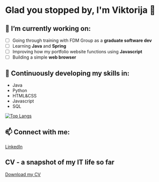 # Glad you stopped by,  I'm Viktorija  :wave: 


##  🔭 I’m currently working on:
- [ ] Going through training with FDM Group as a **graduate software dev**
- [ ] Learning **Java** and **Spring**
- [ ] Improving how my portfolio website functions using **Javascript**
- [ ] Building a simple **web browser**

## 🌱 Continuously developing my skills in:

- Java
- Python 
- HTML&CSS
- Javascript
- SQL

[![Top Langs](https://github-readme-stats.vercel.app/api/top-langs/?username=viktorijabb&layout=compact)](https://github.com/anuraghazra/github-readme-stats)

## 📫 Connect with me: 

[LinkedIn](https://www.linkedin.com/in/viktorijablumberga/)

## CV - a snapshot of my IT life so far 

[Download my CV](https://github.com/viktorijabb/viktorijabb/files/10716828/CV_Laura.Viktorija.Blumberga_SE.pdf)


